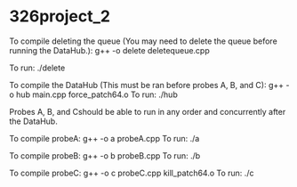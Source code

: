 # 326project_2

To compile deleting the queue (You may need to delete the queue before running the DataHub.):
g++ -o delete deletequeue.cpp 

To run:
./delete

To compile the DataHub (This must be ran before probes A, B, and C):
g++ -o hub main.cpp force_patch64.o
To run:
./hub

Probes A, B, and Cshould be able to run in any order and concurrently after the DataHub.

To compile probeA:
g++ -o a probeA.cpp
To run:
./a

To compile probeB:
g++ -o b probeB.cpp
To run:
./b

To compile probeC:
g++ -o c probeC.cpp kill_patch64.o
To run:
./c
